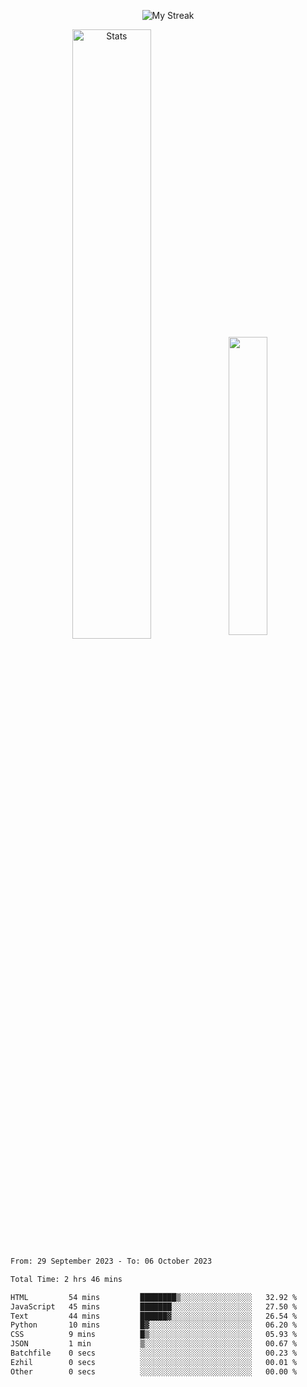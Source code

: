 <p align="center">
<picture>
  <source media="(prefers-color-scheme: dark)" srcset="http://github-readme-streak-stats.herokuapp.com?user=semolik&theme=dark&hide_border=true&background=DD272700">
  <img alt="My Streak" src="http://github-readme-streak-stats.herokuapp.com?user=semolik&hide_border=true">
</picture>
</p>
<div align="center">
  <picture>
    <source media="(prefers-color-scheme: dark)" srcset="https://github-readme-stats.vercel.app/api?username=semolik&show_icons=true&bg_color=DD272700&hide_border=true&theme=dark">
        <img alt="Stats" src="https://github-readme-stats.vercel.app/api?username=semolik&show_icons=true&bg_color=DD272700&hide_border=true" width="50%" >
  </picture>
  <sup>
  <picture>
  <source media="(prefers-color-scheme: dark)" srcset="https://github-readme-stats.vercel.app/api/top-langs/?username=semolik&layout=compact&hide_border=true&bg_color=DD272700&theme=dark">
  <img src="https://github-readme-stats.vercel.app/api/top-langs/?username=semolik&layout=compact&hide_border=true" width="35%" />
  </picture>
  </sup>
</div>
<!--START_SECTION:waka-->

```txt
From: 29 September 2023 - To: 06 October 2023

Total Time: 2 hrs 46 mins

HTML         54 mins         ████████▒░░░░░░░░░░░░░░░░   32.92 %
JavaScript   45 mins         ███████░░░░░░░░░░░░░░░░░░   27.50 %
Text         44 mins         ██████▓░░░░░░░░░░░░░░░░░░   26.54 %
Python       10 mins         █▓░░░░░░░░░░░░░░░░░░░░░░░   06.20 %
CSS          9 mins          █▒░░░░░░░░░░░░░░░░░░░░░░░   05.93 %
JSON         1 min           ▒░░░░░░░░░░░░░░░░░░░░░░░░   00.67 %
Batchfile    0 secs          ░░░░░░░░░░░░░░░░░░░░░░░░░   00.23 %
Ezhil        0 secs          ░░░░░░░░░░░░░░░░░░░░░░░░░   00.01 %
Other        0 secs          ░░░░░░░░░░░░░░░░░░░░░░░░░   00.00 %
```

<!--END_SECTION:waka-->

